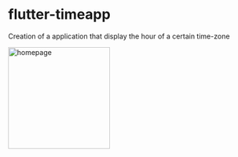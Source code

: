 # flutter-timeapp

Creation of a application that display the hour of a certain time-zone 

<img width="207" alt="homepage" src="https://github.com/user-attachments/assets/7f6a995b-ade3-4933-b7f1-7713420c303a">